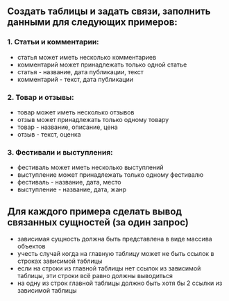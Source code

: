 ## Создать таблицы и задать связи, заполнить данными для следующих примеров:

### 1. Статьи и комментарии:
- статья может иметь несколько комментариев
- комментарий может принадлежать только одной статье
- статья - название, дата публикации, текст
- комментарий - текст, дата публикации

### 2. Товар и отзывы:
- товар может иметь несколько отзывов
- отзыв может принадлежать только одному товару
- товар - название, описание, цена
- отзыв - текст, оценка

### 3. Фестивали и выступления:
- фестиваль может иметь несколько выступлений
- выступление может принадлежать только одному фестивалю
- фестиваль - название, дата, место
- выступление - название, дата, жанр

## Для каждого примера сделать вывод связанных сущностей (за один запрос)
- зависимая сущность должна быть представлена в виде массива объектов
- учесть случай когда на главную таблицу может не быть ссылок в строках зависимой таблицы
- если на строки из главной таблицы нет ссылок из зависимой таблицы, эти строки всё равно должны выводиться
- на одну из строк главной таблицы должно быть хотя бы 2 ссылки из зависимой таблицы
